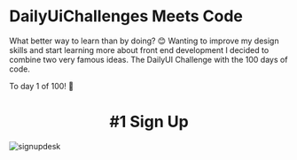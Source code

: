 # DailyUiChallenges Meets Code 
What better way to learn than by doing? 😊 Wanting to improve my design skills and start learning more about front end development I decided to combine two very famous ideas. The DailyUI Challenge with the 100 days of code. 

To day 1 of 100! 🚀

<h1 align="center">
     #1 Sign Up 
</h1>

![signupdesk](https://user-images.githubusercontent.com/72407001/165147640-8e074e59-db04-41ed-a0ac-f206734f23ec.png) 

